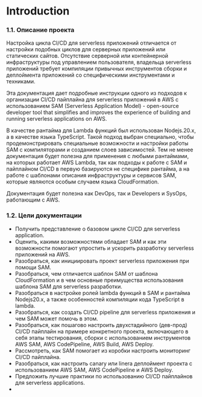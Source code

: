 # Introduction

### 1.1. Описание проекта 

Настройка цикла CI/CD для serverless приложений отличается от настройки подобных циклов для серверных приложений или
статических сайтов. Отсутствие серверной или контейнерной инфраструктуры под управлением пользователя, владельца
serverless приложений требует компиляции привычных инструментов сборки и деплоймента приложений со специфическими
инструментами и техниками.

Эта документация дает подробные инструкции одного из подходов к организации CI/CD пайплайна  для serverless приложений в
AWS с использованием SAM (Serverless Application Model) - open-source developer tool that simplifies and improves the 
experience of building and running serverless applications on AWS.

В качестве рантайма для Lambda функций был использован Nodejs.20.x, а в качестве языка TypeScript. Такой подход выбран 
специально, чтобы продемонстрировать специальные возможности и настройки работы SAM с компиляторами и созданием слоев 
зависимостей. Тем не менее документация будет полезна для применения с любыми рантаймами, на которых работает 
AWS Lambda, так как подходы к работе с SAM и пайплайном CI/CD в первую базируются не специфике рантайма, а на работе с 
шаблонами описания инфраструктуры и сервисов SAM, которые являются особым случаем языка  CloudFormation.

Документация будет полезна как DevOps, так и Developers и SysOps, работающим с AWS.

### 1.2. Цели документации

* Получить представление о базовом цикле CI/CD для serverless application.
* Оценить, какими возможностями обладает SAM  и как эти возможности помогают упростить и ускорить разработку serverless приложений на AWS.
* Разобраться, как инициировать проект serverless приложения при помощи SAM.
* Разобраться, чем отличается шаблон SAM от шаблона CloudFormation и в чем основные преимущества использования шаблона SAM для serverless разработки.
* Разобраться в настройке ролей lambda функций в SAM и рантайма Nodejs20.x, а также особенностей компиляции кода TypeScript в lambda. 
* Разобраться, как создать CI/CD pipeline для serverless приложения и чем SAM может помочь в этом.
* Разобраться, как пошагово настроить двухстадийного (дев-прод) CI/CD пайплайн на примере конкретного проекта, включающего в себя этапы тестирования, сборки  с использованием инструментов AWS SAM, AWS CodePipeline, AWS Build, AWS Deploy.
* Рассмотреть, как SAM помогает из коробки настроить мониторинг CI/CD пайплайна.
* Разобраться, как настроить canary или linera деплоймент проекта с использованием AWS SAM, AWS CodePipeline и AWS Deploy.
* Предложить лучшие практики по использованию CI/CD пайплайнов для serverless applications.
* 